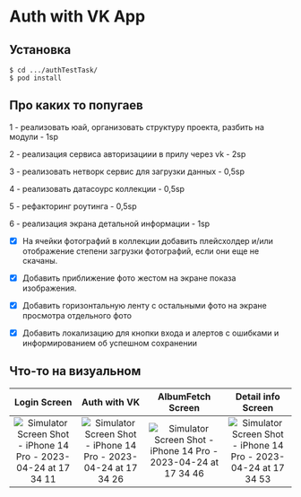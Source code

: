 #  **Auth with VK App** 

## Установка
```
$ cd .../authTestTask/
$ pod install
```
## Про каких то попугаев

1 - реализовать юай, организовать структуру проекта, разбить на модули - 1sp

2 - реализация сервиса авторизациии в прилу через vk  - 2sp

3 - реализовать нетворк сервис для загрузки данных - 0,5sp

4 - реализовать датасоурс коллекции - 0,5sp

5 - рефакторинг роутинга - 0,5sp

6 - реализация экрана детальной информации - 1sp

- [x] На ячейки фотографий в коллекции добавить плейсхолдер и/или отображение степени загрузки фотографий, если они еще не скачаны.

- [x] Добавить приближение фото жестом на экране показа изображения.

- [x] Добавить горизонтальную ленту с остальными фото на экране просмотра отдельного фото

- [x] Добавить локализацию для кнопки входа и алертов с ошибками и информированием об успешном сохранении

## Что-то на визуальном

|   Login Screen  |  Auth with VK   |    AlbumFetch Screen   | Detail info Screen | 
|:---------------:|:---------------:|:----------------------:| :-----------------:
![Simulator Screen Shot - iPhone 14 Pro - 2023-04-24 at 17 34 11](https://user-images.githubusercontent.com/79376473/234029331-09fc4b08-7718-493c-a8b4-c10b56c4f170.png)|![Simulator Screen Shot - iPhone 14 Pro - 2023-04-24 at 17 34 26](https://user-images.githubusercontent.com/79376473/234029557-e955c748-4fbe-499d-8d77-e1959100a052.png)|![Simulator Screen Shot - iPhone 14 Pro - 2023-04-24 at 17 34 46](https://user-images.githubusercontent.com/79376473/234029767-201261ac-a790-4f2d-8d48-3c87c4243b23.png)|![Simulator Screen Shot - iPhone 14 Pro - 2023-04-24 at 17 34 53](https://user-images.githubusercontent.com/79376473/234029979-448d6509-b663-4bd4-8983-e4e49bed864f.png)
